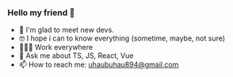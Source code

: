 ### Hello my friend :partying_face:


- 👋 I'm glad to meet new devs.
- 🤓 I hope i can to know everything                                                                               (sometime, maybe, not sure)
- 👨🏻‍💻 Work everywhere
- 💬 Ask me about TS, JS, React, Vue
- 📫 How to reach me: uhaubuhau894@gmail.com

